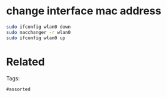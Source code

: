 # change interface mac address
```bash
sudo ifconfig wlan0 down
sudo macchanger -r wlan0
sudo ifconfig wlan0 up
```

# Related


Tags:

    #assorted
